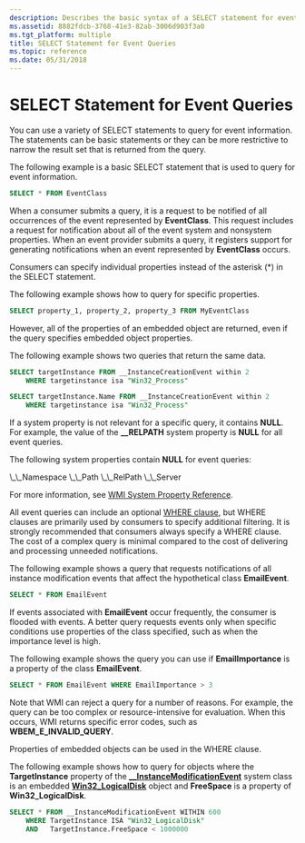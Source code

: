 ```yaml
---
description: Describes the basic syntax of a SELECT statement for event queries.
ms.assetid: 8882fdcb-3768-41e3-82ab-3006d903f3a0
ms.tgt_platform: multiple
title: SELECT Statement for Event Queries
ms.topic: reference
ms.date: 05/31/2018
---
```


# SELECT Statement for Event Queries

You can use a variety of SELECT statements to query for event information. The statements can be basic statements or they can be more restrictive to narrow the result set that is returned from the query.

The following example is a basic SELECT statement that is used to query for event information.


```sql
SELECT * FROM EventClass
```



When a consumer submits a query, it is a request to be notified of all occurrences of the event represented by **EventClass**. This request includes a request for notification about all of the event system and nonsystem properties. When an event provider submits a query, it registers support for generating notifications when an event represented by **EventClass** occurs.

Consumers can specify individual properties instead of the asterisk (\*) in the SELECT statement.

The following example shows how to query for specific properties.


```sql
SELECT property_1, property_2, property_3 FROM MyEventClass
```



However, all of the properties of an embedded object are returned, even if the query specifies embedded object properties.

The following example shows two queries that return the same data.


```sql
SELECT targetInstance FROM __InstanceCreationEvent within 2
    WHERE targetinstance isa "Win32_Process"
```




```sql
SELECT targetInstance.Name FROM __InstanceCreationEvent within 2
    WHERE targetinstance isa "Win32_Process"
```



If a system property is not relevant for a specific query, it contains **NULL**. For example, the value of the **\_\_RELPATH** system property is **NULL** for all event queries.

The following system properties contain **NULL** for event queries:

<dl> \_\_Namespace  
\_\_Path  
\_\_RelPath  
\_\_Server  
</dl>

For more information, see [WMI System Property Reference](wmi-system-properties.md).

All event queries can include an optional [WHERE clause](where-clause.md), but WHERE clauses are primarily used by consumers to specify additional filtering. It is strongly recommended that consumers always specify a WHERE clause. The cost of a complex query is minimal compared to the cost of delivering and processing unneeded notifications.

The following example shows a query that requests notifications of all instance modification events that affect the hypothetical class **EmailEvent**.


```sql
SELECT * FROM EmailEvent
```



If events associated with **EmailEvent** occur frequently, the consumer is flooded with events. A better query requests events only when specific conditions use properties of the class specified, such as when the importance level is high.

The following example shows the query you can use if **EmailImportance** is a property of the class **EmailEvent**.


```sql
SELECT * FROM EmailEvent WHERE EmailImportance > 3
```



Note that WMI can reject a query for a number of reasons. For example, the query can be too complex or resource-intensive for evaluation. When this occurs, WMI returns specific error codes, such as **WBEM\_E\_INVALID\_QUERY**.

Properties of embedded objects can be used in the WHERE clause.

The following example shows how to query for objects where the **TargetInstance** property of the [**\_\_InstanceModificationEvent**](--instancemodificationevent.md) system class is an embedded [**Win32\_LogicalDisk**](/windows/desktop/CIMWin32Prov/win32-logicaldisk) object and **FreeSpace** is a property of **Win32\_LogicalDisk**.


```sql
SELECT * FROM __InstanceModificationEvent WITHIN 600
    WHERE TargetInstance ISA "Win32_LogicalDisk" 
    AND   TargetInstance.FreeSpace < 1000000
```
